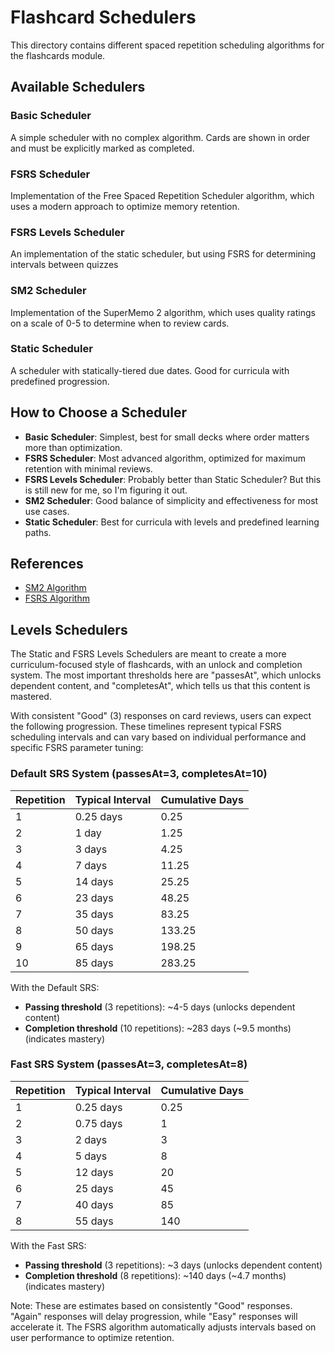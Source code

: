 # Flashcard Schedulers

This directory contains different spaced repetition scheduling algorithms for the flashcards module.

## Available Schedulers

### Basic Scheduler

A simple scheduler with no complex algorithm. Cards are shown in order and must be explicitly marked as completed.

### FSRS Scheduler

Implementation of the Free Spaced Repetition Scheduler algorithm, which uses a modern approach to optimize memory retention.

### FSRS Levels Scheduler

An implementation of the static scheduler, but using FSRS for determining intervals between quizzes

### SM2 Scheduler

Implementation of the SuperMemo 2 algorithm, which uses quality ratings on a scale of 0-5 to determine when to review cards.

### Static Scheduler

A scheduler with statically-tiered due dates. Good for curricula with predefined progression.

## How to Choose a Scheduler

- **Basic Scheduler**: Simplest, best for small decks where order matters more than optimization.
- **FSRS Scheduler**: Most advanced algorithm, optimized for maximum retention with minimal reviews.
- **FSRS Levels Scheduler**: Probably better than Static Scheduler? But this is still new for me, so I'm figuring it out.
- **SM2 Scheduler**: Good balance of simplicity and effectiveness for most use cases.
- **Static Scheduler**: Best for curricula with levels and predefined learning paths.

## References

- [SM2 Algorithm](https://super-memory.com/english/ol/sm2.htm)
- [FSRS Algorithm](https://github.com/open-spaced-repetition/free-spaced-repetition-scheduler)

## Levels Schedulers

The Static and FSRS Levels Schedulers are meant to create a more curriculum-focused style of flashcards, with an unlock and completion system. The most important thresholds here are "passesAt", which unlocks dependent content, and "completesAt", which tells us that this content is mastered.

With consistent "Good" (3) responses on card reviews, users can expect the following progression. These timelines represent typical FSRS scheduling intervals and can vary based on individual performance and specific FSRS parameter tuning:

### Default SRS System (passesAt=3, completesAt=10)

| Repetition | Typical Interval | Cumulative Days |
| ---------- | ---------------- | --------------- |
| 1          | 0.25 days        | 0.25            |
| 2          | 1 day            | 1.25            |
| 3          | 3 days           | 4.25            |
| 4          | 7 days           | 11.25           |
| 5          | 14 days          | 25.25           |
| 6          | 23 days          | 48.25           |
| 7          | 35 days          | 83.25           |
| 8          | 50 days          | 133.25          |
| 9          | 65 days          | 198.25          |
| 10         | 85 days          | 283.25          |

With the Default SRS:

- **Passing threshold** (3 repetitions): ~4-5 days (unlocks dependent content)
- **Completion threshold** (10 repetitions): ~283 days (~9.5 months) (indicates mastery)

### Fast SRS System (passesAt=3, completesAt=8)

| Repetition | Typical Interval | Cumulative Days |
| ---------- | ---------------- | --------------- |
| 1          | 0.25 days        | 0.25            |
| 2          | 0.75 days        | 1               |
| 3          | 2 days           | 3               |
| 4          | 5 days           | 8               |
| 5          | 12 days          | 20              |
| 6          | 25 days          | 45              |
| 7          | 40 days          | 85              |
| 8          | 55 days          | 140             |

With the Fast SRS:

- **Passing threshold** (3 repetitions): ~3 days (unlocks dependent content)
- **Completion threshold** (8 repetitions): ~140 days (~4.7 months) (indicates mastery)

Note: These are estimates based on consistently "Good" responses. "Again" responses will delay progression, while "Easy" responses will accelerate it. The FSRS algorithm automatically adjusts intervals based on user performance to optimize retention.
